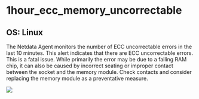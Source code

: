 # 1hour_ecc_memory_uncorrectable

## OS: Linux

The Netdata Agent monitors the number of ECC uncorrectable errors in the last 10 minutes. This alert indicates that there
are ECC uncorrectable errors. This is a fatal issue. While primarily the error may be due to a failing RAM chip, it can
also be caused by incorrect seating or improper contact between the socket and the memory module. Check contacts and
consider replacing the memory module as a preventative measure.

![](https://drive.google.com/uc?export=view&id=1elXR92OQn3sWVGXUCjpGi-NwcLNYE24g)

